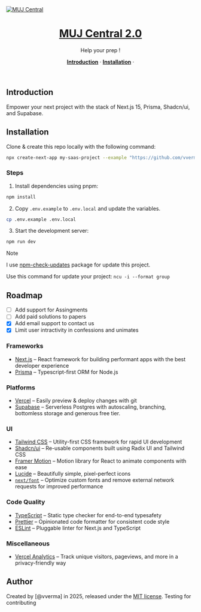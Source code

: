<a href="">
  <img alt="MUJ Central" src="public/_static/og.jpg">
  <h1 align="center">MUJ Central 2.0</h1>
</a>

<p align="center">
  Help your prep !
</p>


<p align="center">
  <a href="#introduction"><strong>Introduction</strong></a> ·
  <a href="#installation"><strong>Installation</strong></a> ·
</p>
<br/>

## Introduction

Empower your next project with the stack of Next.js 15, Prisma, Shadcn/ui, and Supabase.
<br/>

## Installation

Clone & create this repo locally with the following command:

```bash
npx create-next-app my-saas-project --example "https://github.com/vverma022/mujcentral2.0"
```

### Steps

1. Install dependencies using pnpm:

```sh
npm install
```

2. Copy `.env.example` to `.env.local` and update the variables.

```sh
cp .env.example .env.local
```

3. Start the development server:

```sh
npm run dev
```

> [!NOTE]  
> I use [npm-check-updates](https://www.npmjs.com/package/npm-check-updates) package for update this project.
>
> Use this command for update your project: `ncu -i --format group`

## Roadmap
- [ ] Add support for Assingments
- [ ] Add paid solutions to papers
- [X] Add email support to contact us
- [X] Limit user intractivity in confessions and unimates 

### Frameworks

- [Next.js](https://nextjs.org/) – React framework for building performant apps with the best developer experience
- [Prisma](https://www.prisma.io/) – Typescript-first ORM for Node.js

### Platforms

- [Vercel](https://vercel.com/) – Easily preview & deploy changes with git
- [Supabase](https://supabase.com) – Serverless Postgres with autoscaling, branching, bottomless storage and generous free tier.

### UI

- [Tailwind CSS](https://tailwindcss.com/) – Utility-first CSS framework for rapid UI development
- [Shadcn/ui](https://ui.shadcn.com/) – Re-usable components built using Radix UI and Tailwind CSS
- [Framer Motion](https://framer.com/motion) – Motion library for React to animate components with ease
- [Lucide](https://lucide.dev/) – Beautifully simple, pixel-perfect icons
- [`next/font`](https://nextjs.org/docs/basic-features/font-optimization) – Optimize custom fonts and remove external network requests for improved performance

### Code Quality

- [TypeScript](https://www.typescriptlang.org/) – Static type checker for end-to-end typesafety
- [Prettier](https://prettier.io/) – Opinionated code formatter for consistent code style
- [ESLint](https://eslint.org/) – Pluggable linter for Next.js and TypeScript

### Miscellaneous

- [Vercel Analytics](https://vercel.com/analytics) – Track unique visitors, pageviews, and more in a privacy-friendly way

## Author

Created by [@vverma] in 2025, released under the [MIT license](https://github.com/shadcn/taxonomy/blob/main/LICENSE.md).
Testing for contributing 


